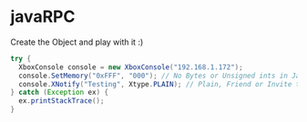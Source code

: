 # javaRPC
Create the Object and play with it :)

```java
try {
  XboxConsole console = new XboxConsole("192.168.1.172");
  console.SetMemory("0xFFF", "000"); // No Bytes or Unsigned ints in Java :)
  console.XNotify("Testing", Xtype.PLAIN); // Plain, Friend or Invite types supported
} catch (Exception ex) {
  ex.printStackTrace();
}
```
